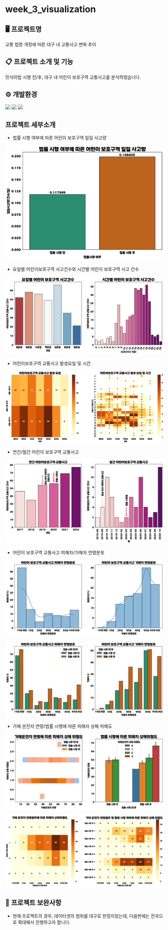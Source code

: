 # week_3_visualization

## 🖥 프로젝트명
교통 법령 개정에 따른 대구 내 교통사고 변화 추이

## 📋 프로젝트 소개 및 기능
민식이법 시행 전/후, 대구 내 어린이 보호구역 교통사고를 분석하였습니다.

## ⚙ 개발환경
<img src="https://img.shields.io/badge/Python-3776AB?style=for-the-badge&logo=Python&logoColor=white"> <img src="https://img.shields.io/badge/pandas-150458?style=for-the-badge&logo=pandas&logoColor=white"> <img src="https://img.shields.io/badge/numpy-013243?style=for-the-badge&logo=numpy&logoColor=white">

## 프로젝트 세부소개

- 법률 시행 여부에 따른 어린이 보호구역 일일 사고량

![Alt text](./images/image.png)

- 요일별 어린이보호구역 사고건수와 시간별 어린이 보호구역 사고 건수

![Alt text](./images/image-1.png)

- 어린이보호구역 교통사고 발생요일 및 시간

![Alt text](./images/image-2.png)

- 연간/월간 어린이 보호구역 교통사고

![Alt text](./images/image-3.png)

- 어린이 보호구역 교통사고 피해자/가해자 연령분포

![Alt text](./images/image-4.png)

![Alt text](./images/image-5.png)

- 가해 운전자 연령/법률 시행에 따른 피해자 상해 피해도

![Alt text](./images/image-6.png)

![Alt text](./images/image-7.png)

## 🔨 프로젝트 보완사항
- 현재 프로젝트의 경우, 데이터셋의 범위를 대구로 한정지었는데, 다음번에는 전국으로 확대해서 진행하고자 합니다.